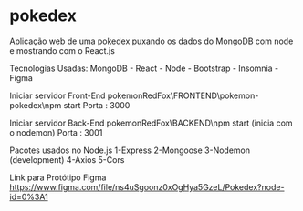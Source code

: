 # pokedex
Aplicação web de uma pokedex puxando os dados do MongoDB com node e mostrando com o React.js

Tecnologias Usadas:
MongoDB - React - Node - Bootstrap - Insomnia - Figma

Iniciar servidor Front-End
pokemonRedFox\FRONTEND\pokemon-pokedex\npm start
Porta : 3000

Iniciar servidor Back-End
pokemonRedFox\BACKEND\npm start (inicia com o nodemon)
Porta : 3001

Pacotes usados no Node.js
1-Express
2-Mongoose
3-Nodemon (development)
4-Axios
5-Cors

Link para Protótipo Figma
https://www.figma.com/file/ns4uSgoonz0xOgHya5GzeL/Pokedex?node-id=0%3A1
